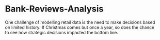 # Bank-Reviews-Analysis
One challenge of modelling retail data is the need to make decisions based on limited history. If Christmas comes but once a year, so does the chance to see how strategic decisions impacted the bottom line.
